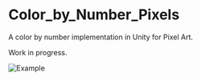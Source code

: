 # Color_by_Number_Pixels
A color by number implementation in Unity for Pixel Art.

Work in progress. 

![Example](https://i.imgur.com/w8ttFj1.gif "Example")
